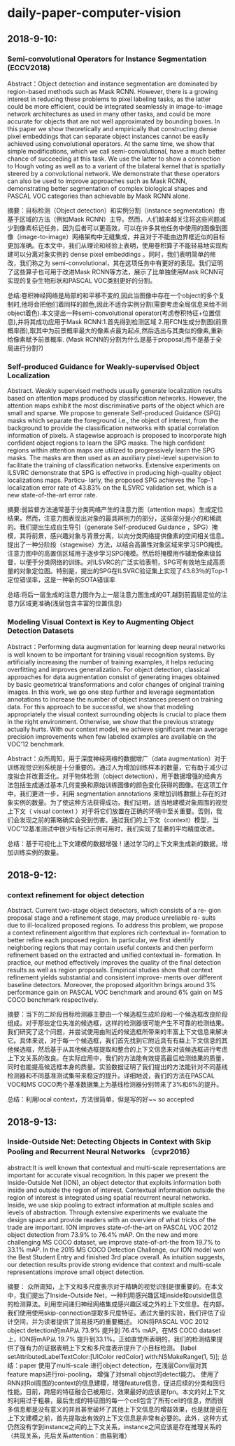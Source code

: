 # daily-paper-computer-vision

## 2018-9-10:

### Semi-convolutional Operators for Instance Segmentation (ECCV2018)
Abstract：Object detection and instance segmentation are dominated by region-based methods such as Mask RCNN. However, there is a growing interest in reducing these problems to pixel labeling tasks, as the latter could be more efficient, could be integrated seamlessly in image-to-image network architectures as used in many other tasks, and could be more accurate for objects that are not well approximated by bounding boxes. In this paper we show theoretically and empirically that constructing dense pixel embeddings that can separate object instances cannot be easily achieved using convolutional operators. At the same time, we show that simple modifications, which we call semi-convolutional, have a much better chance of succeeding at this task. We use the latter to show a connection to Hough voting as well as to a variant of the bilateral kernel that is spatially steered by a convolutional network. We demonstrate that these operators can also be used to improve approaches such as Mask RCNN, demonstrating better segmentation of complex biological shapes and PASCAL VOC categories than achievable by Mask RCNN alone.

摘要：目标检测（Object detection）和实例分割（instance segmentation）由基于区域的方法（例如Mask RCNN）主导。然而，人们越来越关注将这些问题减少到像素标记任务，因为后者可以更高效，可以在许多其他任务中使用的图像到图像（image-to-image）网络架构中无缝集成，并且对于不能由边界框近似的目标更加准确。在本文中，我们从理论和经验上表明，使用卷积算子不能轻易地实现构建可以分离对象实例的 dense pixel embeddings 。同时，我们表明简单的修改，我们称之为 semi-convolutional，其在这项任务中有更好的表现。我们证明了这些算子也可用于改进Mask RCNN等方法，展示了比单独使用Mask RCNN可实现的复杂生物形状和PASCAL VOC类别更好的分割。

总结:卷积神经网络是局部的和平移不变的,因此当图像中存在一个object的多个复制时,他将会把他们着同样的颜色,因此不适合实例分割(需要考虑全局信息来给不同object着色).本文提出一种semi-convolutional operator(考虑卷积特征+位置信息),并将其成功应用于Mask RCNN:1.首先得到检测区域 2.用FCN生成分割图(前景概率图),取其中为前景概率最大的像素点最为起点,然后选出与其类似的像素,重新给像素赋予前景概率.  (Mask RCNN的分割为什么是基于proposal,而不是基于全局进行分割?)

### Self-produced Guidance for Weakly-supervised Object Localization
Abstract. Weakly supervised methods usually generate localization results based on attention maps produced by classification networks. However, the attention maps exhibit the most discriminative parts of the object which are small and sparse. We propose to generate Self-produced Guidance (SPG) masks which separate the foreground i.e., the object
of interest, from the background to provide the classification networks
with spatial correlation information of pixels. A stagewise approach is
proposed to incorporate high confident object regions to learn the SPG
masks. The high confident regions within attention maps are utilized
to progressively learn the SPG masks. The masks are then used as an
auxiliary pixel-level supervision to facilitate the training of classification
networks. Extensive experiments on ILSVRC demonstrate that SPG is
effective in producing high-quality object localizations maps. Particu-
larly, the proposed SPG achieves the Top-1 localization error rate of
43.83% on the ILSVRC validation set, which is a new state-of-the-art
error rate.


摘要:弱监督方法通常基于分类网络产生的注意力图（attention maps）生成定位结果。然而，注意力图表现出对象的最具辨别力的部分，这些部分是小的和稀疏的。我们提出生成自生导引（generate Self-produced Guidance ，SPG）掩模，其将前景，感兴趣对象与背景分离，以向分类网络提供像素的空间相关信息。提出了一种分阶段（stagewise）方法，以结合高置性对象区域来学习SPG掩模。注意力图中的高置信区域用于逐步学习SPG掩模。然后将掩模用作辅助像素级监督，以便于分类网络的训练。对ILSVRC的广泛实验表明，SPG可有效地生成高质量的对象定位图。特别是，提出的SPG在ILSVRC验证集上实现了43.83％的Top-1定位错误率，这是一种新的SOTA错误率

总结:将后一层生成的注意力图作为上一层注意力图生成的GT,越到前面层定位的注意力区域更准确(浅层包含丰富的位置信息)

### Modeling Visual Context is Key to Augmenting Object Detection Datasets
Abstract：Performing data augmentation for learning deep neural networks is well known to be important for training visual recognition systems. By artificially increasing the number of training examples, it helps reducing overfitting and improves generalization. For object detection, classical approaches for data augmentation consist of generating images obtained by basic geometrical transformations and color changes of original training images. In this work, we go one step further and leverage segmentation annotations to increase the number of object instances present on training data. For this approach to be successful, we show that modeling appropriately the visual context surrounding objects is crucial to place them in the right environment. Otherwise, we show that the previous strategy actually hurts. With our context model, we achieve significant mean average precision improvements when few labeled examples are available on the VOC'12 benchmark.

Abstract：众所周知，用于深度神经网络的数据增广（data augmentation）对于训练视觉识别系统是十分重要的。通过人为增加训练样本的数量，它有助于减少过度拟合并改善泛化。对于物体检测（object detection），用于数据增强的经典方法包括生成通过基本几何变换和原始训练图像的颜色变化获得的图像。在这项工作中，我们更进一步，利用 segmentation annotations 来增加训练数据上存在的对象实例的数量。为了使这种方法获得成功，我们证明，适当地建模对象周围的视觉上下文（ visual context ）对于将它们放置在正确的环境中至关重要。否则，我们会发现之前的策略确实会受到伤害。通过我们的上下文（context）模型，当VOC'12基准测试中很少有标记示例可用时，我们实现了显著的平均精度改进。

总结：基于可视化上下文建模的数据增强！通过学习的上下文来生成新的数据，增加训练实例的数量。

## 2018-9-12:

### context refinement for object detection

Abstract. Current two-stage object detectors, which consists of a re- gion proposal stage and a refinement stage, may produce unreliable re- sults due to ill-localized proposed regions. To address this problem, we propose a context refinement algorithm that explores rich contextual in- formation to better refine each proposed region. In particular, we first identify neighboring regions that may contain useful contexts and then perform refinement based on the extracted and unified contextual in- formation. In practice, our method effectively improves the quality of the final detection results as well as region proposals. Empirical studies show that context refinement yields substantial and consistent improve- ments over different baseline detectors. Moreover, the proposed algorithm brings around 3% performance gain on PASCAL VOC benchmark and around 6% gain on MS COCO benchmark respectively.

摘要：当下的二阶段目标检测器主要由一个候选框生成阶段和一个候选框改良阶段组成。对于那些定位失准的候选框，这样的检测器很可能产生不可靠的检测结果。我们研究了这个问题，并尝试使用由附近的候选框所带来的丰富上下文信息来解决它。具体来说，对于每一个候选框，我们首先找到它附近具有有益上下文信息的其他候选框，然后基于从其他候选框提取和整合的上下文信息来对该候选框进行考虑上下文关系的改良。在实际应用中，我们的方法能有效提高最后检测结果的质量，同时也能提高候选框本身的质量。实验数据证明了我们提出的方法能针对不同基线检测器和不同基准测试集带来稳定的提升。详细地说，我们的方法在PASCAL VOC和MS COCO两个基准数据集上为基线检测器分别带来了3%和6%的提升。

总结：利用local context，方法很简单，但是写的好~~ so accepted

## 2018-9-13:

### Inside-Outside Net: Detecting Objects in Context with Skip Pooling and Recurrent Neural Networks （cvpr2016）

abstract:It is well known that contextual and multi-scale representations are important for accurate visual recognition. In this paper we present the Inside-Outside Net (ION), an object detector that exploits information both inside and outside the region of interest. Contextual information outside the region of interest is integrated using spatial recurrent neural networks. Inside, we use skip pooling to extract information at multiple scales and levels of abstraction. Through extensive experiments we evaluate the design space and provide readers with an overview of what tricks of the trade are important. ION improves state-of-the-art on PASCAL VOC 2012 object detection from 73.9% to 76.4% mAP. On the new and more challenging MS COCO dataset, we improve state-of-art-the from 19.7% to 33.1% mAP. In the 2015 MS COCO Detection Challenge, our ION model won the Best Student Entry and finished 3rd place overall. As intuition suggests, our detection results provide strong evidence that context and multi-scale representations improve small object detection.

摘要： 众所周知，上下文和多尺度表示对于精确的视觉识别是很重要的。在本文中，我们提出了Inside-Outside Net，一种利用感兴趣区域inside和outside信息的检测算法。利用空间递归神经网络集成感兴趣区域之外的上下文信息。在内部，我们使用使用skip-connection提取多尺度特征。通过大量的实验，我们评估了设计空间，并为读者提供了贸易技巧的重要概述。  ION将PASCAL VOC 2012 object detection的mAP从 73.9% 提升到 76.4% mAP。在MS COCO dataset上，ION将mAP从 19.7% 提升到33.1%。正如直觉所表明的，我们的检测结果提供了强有力的证据表明上下文和多尺度表示提升了小目标检测。
 [label setAttributedLabelTextColor:[UIColor redColor] with:NSMakeRange(1, 5)];
 总结：paper 使用了multi-scale 进行object detection，在浅层Conv层对其feature maps进行roi-pooling， 增强了对small object的detect能力。 
    使用了RNN对RoI周围的context的信息建模，增强feature信息，促进后续的分类和回归性能。目前，跨层的特征融合已被用烂，效果最好的应该是fpn。本文的对上下文的利用过于粗暴，最后生成的特征图的每一个cell包含了所有cell的信息，然而很多信息都是没有意义的并且甚至破坏了其他上下文信息的增益效果，也是就是说在上下文建模之前，首先提取出有效的上下文信息是非常有必要的。此外，这种方式仍然没有学到instance之间的上下文关系，instance之间应该是存在推理关系的（共现关系，先后关系attention：由易到难）
